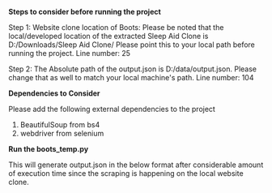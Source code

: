 **Steps to consider before running the project**

Step 1: Website clone location of Boots: Please be noted that the local/developed location of the extracted Sleep Aid Clone is D:/Downloads/Sleep Aid Clone/
        Please point this to your local path before running the project. Line number: 25 

Step 2: The Absolute path of the output.json is D:/data/output.json. Please change that as well to match your local machine's path. Line number: 104

**Dependencies to Consider**

Please add the following external dependencies to the project

1. BeautifulSoup from bs4
2. webdriver from selenium

**Run the boots_temp.py** 

This will generate output.json in the below format after considerable amount of execution time since the scraping is happening on the local website clone.



